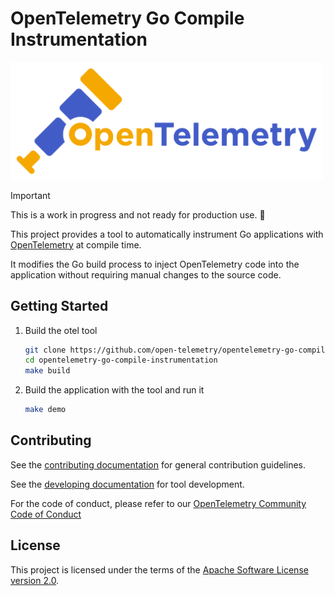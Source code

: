 # OpenTelemetry Go Compile Instrumentation

<img src="./docs/assets/otel-logo.png" alt="OpenTelemetry Logo" width="500">

> [!IMPORTANT]
> This is a work in progress and not ready for production use. 🚨

This project provides a tool to automatically instrument Go applications with
[OpenTelemetry](https://opentelemetry.io/) at compile time.

It modifies the Go build process to inject OpenTelemetry code into the application without
requiring manual changes to the source code.

## Getting Started

1. Build the otel tool

    ```bash
    git clone https://github.com/open-telemetry/opentelemetry-go-compile-instrumentation.git
    cd opentelemetry-go-compile-instrumentation
    make build
    ```

2. Build the application with the tool and run it

    ```bash
    make demo
    ```

## Contributing

See the [contributing documentation](CONTRIBUTING.md) for general contribution guidelines.

See the [developing documentation](./docs/developing.md) for tool development.

For the code of conduct, please refer to our [OpenTelemetry Community Code of Conduct](https://github.com/open-telemetry/community/blob/main/code-of-conduct.md)

## License

This project is licensed under the terms of the [Apache Software License version 2.0](./LICENSE).
